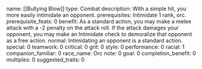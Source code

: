 name: [[Bullying Blow]]
type: Combat
description: With a simple hit, you more easily intimidate an opponent.
prerequisites: Intimidate 1 rank, orc.
prerequisite_feats: 0
benefit: As a standard action, you may make a melee attack with a -2 penalty on the attack roll. If the attack damages your opponent, you may make an Intimidate check to demoralize that opponent as a free action.
normal: Intimidating an opponent is a standard action.
special: 0
teamwork: 0
critical: 0
grit: 0
style: 0
performance: 0
racial: 1
companion_familiar: 0
race_name: Orc
note: 0
goal: 0
completion_benefit: 0
multiples: 0
suggested_traits: 0
